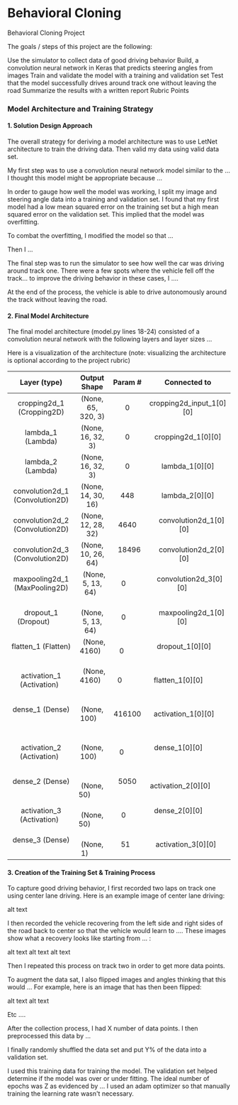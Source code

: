# Behavioral Cloning

Behavioral Cloning Project

The goals / steps of this project are the following:

Use the simulator to collect data of good driving behavior
Build, a convolution neural network in Keras that predicts steering angles from images
Train and validate the model with a training and validation set
Test that the model successfully drives around track one without leaving the road
Summarize the results with a written report
Rubric Points


### Model Architecture and Training Strategy

#### 1. Solution Design Approach

The overall strategy for deriving a model architecture was to use LetNet architecture to train the driving data. Then valid my data using valid data set. 

My first step was to use a convolution neural network model similar to the ... I thought this model might be appropriate because ...

In order to gauge how well the model was working, I split my image and steering angle data into a training and validation set. I found that my first model had a low mean squared error on the training set but a high mean squared error on the validation set. This implied that the model was overfitting.

To combat the overfitting, I modified the model so that ...

Then I ...

The final step was to run the simulator to see how well the car was driving around track one. There were a few spots where the vehicle fell off the track... to improve the driving behavior in these cases, I ....

At the end of the process, the vehicle is able to drive autonomously around the track without leaving the road.

#### 2. Final Model Architecture

The final model architecture (model.py lines 18-24) consisted of a convolution neural network with the following layers and layer sizes ...

Here is a visualization of the architecture (note: visualizing the architecture is optional according to the project rubric)

| Layer (type)   |                  Output Shape     |     Param #   |  Connected to |
|:---------------------:|:-------------------------------------:|:-----------------:|:---------------------------------------------:| 
cropping2d_1 (Cropping2D)   |     (None, 65, 320, 3)  |  0    |       cropping2d_input_1[0][0]  |        
lambda_1 (Lambda)     |           (None, 16, 32, 3)   |  0    |      cropping2d_1[0][0]      |         
lambda_2 (Lambda)     |          (None, 16, 32, 3)    | 0    |       lambda_1[0][0]           |       
convolution2d_1 (Convolution2D)|  (None, 14, 30, 16) |   448  |       lambda_2[0][0]           |       
convolution2d_2 (Convolution2D)|  (None, 12, 28, 32) |   4640   |     convolution2d_1[0][0]    |        
convolution2d_3 (Convolution2D)|  (None, 10, 26, 64) |   18496  |    convolution2d_2[0][0]     |       
maxpooling2d_1 (MaxPooling2D) |   (None, 5, 13, 64)  |   0      |   convolution2d_3[0][0]      |     
dropout_1 (Dropout)         |     (None, 5, 13, 64)  |   0      |    maxpooling2d_1[0][0]      |       
flatten_1 (Flatten)         |    (None, 4160)        |  0       |    dropout_1[0][0]           |       
activation_1 (Activation)   |   (None, 4160)        |  0        |   flatten_1[0][0]            |      
dense_1 (Dense)             |     (None, 100)       |    416100  |    activation_1[0][0]       |        
activation_2 (Activation)   |     (None, 100)       |   0        |  dense_1[0][0]              |      
dense_2 (Dense)             |     (None, 50)        |    5050    |  activation_2[0][0]         |      
activation_3 (Activation)   |     (None, 50)        |   0        |  dense_2[0][0]              |      
dense_3 (Dense)             |     (None, 1)         |    51      |  activation_3[0][0]   |

#### 3. Creation of the Training Set & Training Process

To capture good driving behavior, I first recorded two laps on track one using center lane driving. Here is an example image of center lane driving:

alt text

I then recorded the vehicle recovering from the left side and right sides of the road back to center so that the vehicle would learn to .... These images show what a recovery looks like starting from ... :

alt text alt text alt text

Then I repeated this process on track two in order to get more data points.

To augment the data sat, I also flipped images and angles thinking that this would ... For example, here is an image that has then been flipped:

alt text alt text

Etc ....

After the collection process, I had X number of data points. I then preprocessed this data by ...

I finally randomly shuffled the data set and put Y% of the data into a validation set.

I used this training data for training the model. The validation set helped determine if the model was over or under fitting. The ideal number of epochs was Z as evidenced by ... I used an adam optimizer so that manually training the learning rate wasn't necessary.
